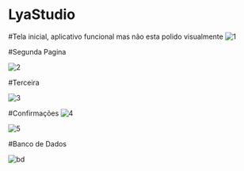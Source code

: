 # LyaStudio

#Tela inicial, aplicativo funcional mas não esta polido visualmente
![1](https://user-images.githubusercontent.com/44802328/63989244-0cda4300-cab6-11e9-81b3-f5dc56ffc485.jpg)

#Segunda Pagina

![2](https://user-images.githubusercontent.com/44802328/63989332-57f45600-cab6-11e9-97b4-c292720f81da.jpg)

#Terceira

![3](https://user-images.githubusercontent.com/44802328/63989416-a4d82c80-cab6-11e9-87ca-cdb32294863b.jpg)

#Confirmações 
![4](https://user-images.githubusercontent.com/44802328/63989457-c76a4580-cab6-11e9-8fd4-fe1cfb91b5ef.jpg)

![5](https://user-images.githubusercontent.com/44802328/63989483-de109c80-cab6-11e9-843f-7a18e7cc37ec.jpg)



#Banco de Dados

![bd](https://user-images.githubusercontent.com/44802328/63989509-f08ad600-cab6-11e9-87af-59ef0768c651.png)
